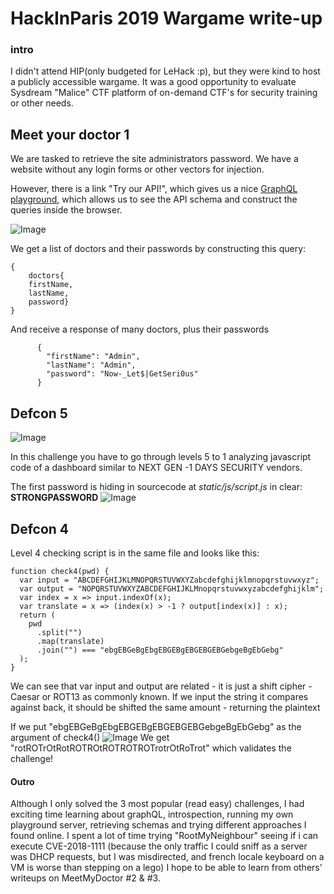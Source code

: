# HackInParis 2019 Wargame write-up

### intro

I didn't attend HIP(only budgeted for LeHack :p), but they were kind to host a publicly accessible wargame. 
It was a good opportunity to evaluate Sysdream "Malice" CTF platform of on-demand CTF's for security training or other needs.

## Meet your doctor 1

We are tasked to retrieve the site administrators password. We have a website without any login forms or other vectors for injection.

However, there is a link "Try our API!", which gives us a nice [GraphQL playground](https://github.com/prisma/graphql-playground), 
which allows us to see the API schema and construct the queries inside the browser. 

![Image](https://eqqn.github.io/images/Doctor3.JPG)

We get a list of doctors and their passwords by constructing this query:
``` 
{
    doctors{
    firstName, 
    lastName, 
    password}
}
```

And receive a response of many doctors, plus their passwords

```
      {
        "firstName": "Admin",
        "lastName": "Admin",
        "password": "Now-_Let$|GetSeri0us"
      }
```

## Defcon 5
![Image](https://eqqn.github.io/images/defcon1.JPG)

In this challenge you have to go through levels 5 to 1 analyzing javascript code of a dashboard similar to NEXT GEN -1 DAYS SECURITY vendors.

The first password is hiding in sourcecode at *static/js/script.js*  in clear: **STRONGPASSWORD**
![Image](https://eqqn.github.io/images/defcon2.JPG)

## Defcon 4
Level 4 checking script is in the same file and looks like this:

```
function check4(pwd) {
  var input = "ABCDEFGHIJKLMNOPQRSTUVWXYZabcdefghijklmnopqrstuvwxyz";
  var output = "NOPQRSTUVWXYZABCDEFGHIJKLMnopqrstuvwxyzabcdefghijklm";
  var index = x => input.indexOf(x);
  var translate = x => (index(x) > -1 ? output[index(x)] : x);
  return (
    pwd
      .split("")
      .map(translate)
      .join("") === "ebgEBGeBgEbgEBGEBgEBGEBGEBGebgeBgEbGebg"
  );
}
```

We can see that var input and output are related - it is just a shift cipher - Caesar or ROT13 as commonly known. If we input the string it compares against back, it should be shifted the same amount - returning the plaintext

If we put "ebgEBGeBgEbgEBGEBgEBGEBGEBGebgeBgEbGebg" as the argument of check4() 
![Image](https://eqqn.github.io/images/defcon3.JPG)
We get "rotROTrOtRotROTROtROTROTROTrotrOtRoTrot"  which validates the challenge!


#### Outro
Although I only solved the 3 most popular (read easy) challenges, I had exciting time learning about graphQL, introspection, running my own playground server, retrieving schemas and trying different approaches I found online. I spent a lot of time trying "RootMyNeighbour" seeing if i can execute CVE-2018-1111 (because the only traffic I could sniff as a server was DHCP  requests, but I was misdirected, and french locale keyboard on a VM is worse than stepping on a lego) I hope to be able to learn from others' writeups on MeetMyDoctor #2 & #3.

